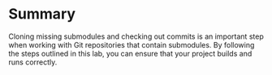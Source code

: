 # Summary

Cloning missing submodules and checking out commits is an important step when working with Git repositories that contain submodules. By following the steps outlined in this lab, you can ensure that your project builds and runs correctly.
